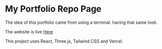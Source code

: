 # My Portfolio Repo Page

The idea of this portfolio came from using a terminal. having that same look.

The website is live [Here](https://portfolio-website-delta-khaki.vercel.app/)

This project uses React, Three.js, Tailwind CSS and Vercel.
